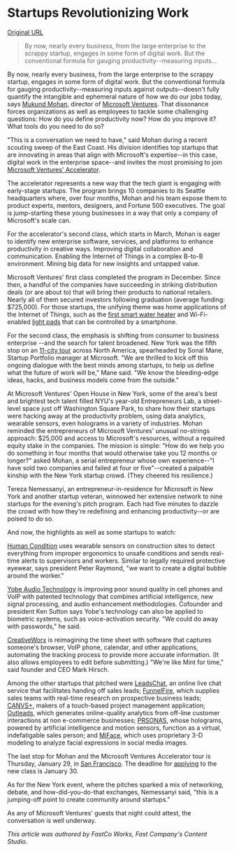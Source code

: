 # Startups Revolutionizing Work

[Original URL](http://www.fastcompany.com/3041435/revolutionizing-work/startups-revolutionizing-work)

> By now, nearly every business, from the large enterprise to the scrappy startup, engages in some form of digital work. But the conventional formula for gauging productivity--measuring inputs...

By now, nearly every business, from the large enterprise to the scrappy startup, engages in some form of digital work. But the conventional formula for gauging productivity--measuring inputs against outputs--doesn't fully quantify the intangible and ephemeral nature of how we do our jobs today, says [Mukund Mohan](http://www.fastcompany.com/person/mukund-mohan), director of [Microsoft Ventures](http://www.microsoftventures.com/). That dissonance forces organizations as well as employees to tackle some challenging questions: How do you define productivity now? How do you improve it? What tools do you need to do so?

"This is a conversation we need to have," said Mohan during a recent scouting sweep of the East Coast. His division identifies top startups that are innovating in areas that align with Microsoft's expertise--in this case, digital work in the enterprise space--and invites the most promising to join [Microsoft Ventures' Accelerator](http://www.microsoftventures.com/accelerators/seattle).

The accelerator represents a new way that the tech giant is engaging with early-stage startups. The program brings 10 companies to its Seattle headquarters where, over four months, Mohan and his team expose them to pr­­oduct experts, mentors, designers, and Fortune 500 executives. The goal is jump-starting these young businesses in a way that only a company of Microsoft's scale can.

For the accelerator's second class, which starts in March, Mohan is eager to identify new enterprise software, services, and platforms to enhance productivity in creative ways. Improving digital collaboration and communication. Enabling the Internet of Things in a complex B-to-B environment. Mining big data for new insights and untapped value.

Microsoft Ventures' first class completed the program in December. Since then, a handful of the companies have succeeding in striking distribution deals (or are about to) that will bring their products to national retailers. Nearly all of them secured investors following graduation (average funding: $725,000). For those startups, the unifying theme was home applications of the Internet of Things, such as the [first smart water heater](http://www.myheatworks.com/) and Wi-Fi-enabled [light pads](http://www.plumlife.com) that can be controlled by a smartphone.

For the second class, the emphasis is shifting from consumer to business enterprise --and the search for talent broadened. New York was the fifth stop on an [11-city tour](http://www.eventbrite.com/o/microsoft-ventures-6369634499?s=32035641) across North America, spearheaded by Sonal Mane, Startup Portfolio manager at Microsoft. "We are thrilled to kick off this ongoing dialogue with the best minds among startups, to help us define what the future of work will be," Mane said. "We know the bleeding-edge ideas, hacks, and business models come from the outside."

At Microsoft Ventures' Open House in New York, some of the area's best and brightest tech talent filled NYU's year-old Entrepreneurs Lab, a street-level space just off Washington Square Park, to share how their startups were hacking away at the productivity problem, using data analytics, wearable sensors, even holograms in a variety of industries. Mohan reminded the entrepreneurs of Microsoft Ventures' unusual no-strings approach: $25,000 and access to Microsoft's resources, without a required equity stake in the companies. The mission is simple: "How do we help you do something in four months that would otherwise take you 12 months or longer?" asked Mohan, a serial entrepreneur whose own experience--"I have sold two companies and failed at four or five"--created a palpable kinship with the New York startup crowd. (They cheered his resilience.)

Tereza Nemessanyi, an entrepreneur-in-residence for Microsoft in New York and another startup veteran, winnowed her extensive network to nine startups for the evening's pitch program. Each had five minutes to dazzle the crowd with how they're redefining and enhancing productivity--or are poised to do so.

And now, the highlights as well as some startups to watch:

[Human Condition](http://www.hcsafety.com/) uses wearable sensors on construction sites to detect everything from improper ergonomics to unsafe conditions and sends real-time alerts to supervisors and workers. Similar to legally required protective eyewear, says president Peter Raymond, "we want to create a digital bubble around the worker."

[Yobe Audio Technology](http://yobe-public.sharepoint.com/) is improving poor sound quality in cell phones and VoIP with patented technology that combines artificial intelligence, new signal processing, and audio enhancement methodologies. Cofounder and president Ken Sutton says Yobe's technology can also be applied to biometric systems, such as voice-activation security. "We could do away with passwords," he said.

[CreativeWorx](http://www.creativeworx.com/) is reimagining the time sheet with software that captures someone's browser, VoIP phone, calendar, and other applications, automating the tracking process to provide more accurate information. (It also allows employees to edit before submitting.) "We're like Mint for time," said founder and CEO Mark Hirsch.

Among the other startups that pitched were [LeadsChat](http://www.leadschat.com), an online live chat service that facilitates handing off sales leads; [FunnelFire](https://www.funnelfire.com/#/), which supplies sales teams with real-time research on prospective business leads; [CANVS+](https://www.canvs.co/), makers of a touch-based project management application; [Outleads](http://outleads.com/), which generates online-quality analytics from off-line customer interactions at non e-commerce businesses; [PRSONAS](http://prsonas.com/), whose holograms, powered by artificial intelligence and motion sensors, function as a virtual, indefatigable sales person; and [MiFace](https://sites.google.com/site/mifaceco/), which uses proprietary 3-D modeling to analyze facial expressions in social media images.

The last stop for Mohan and the Microsoft Ventures Accelerator tour is Thursday, January 29, in [San Francisco](http://www.eventbrite.com/e/microsoft-ventures-open-house-learn-more-about-the-second-seattle-microsoft-ventures-accelerator-tickets-15003352431). The deadline for [applying](https://www.f6s.com/microsoftacceleratorseattleclass2#/apply) to the new class is January 30.

As for the New York event, where the pitches sparked a mix of networking, debate, and how-did-you-do-that exchanges, Nemessanyi said, "this is a jumping-off point to create community around startups."

As any of Microsoft Ventures' guests that night could attest, the conversation is well underway.

_This article was authored by FastCo Works, Fast Company's Content Studio._
